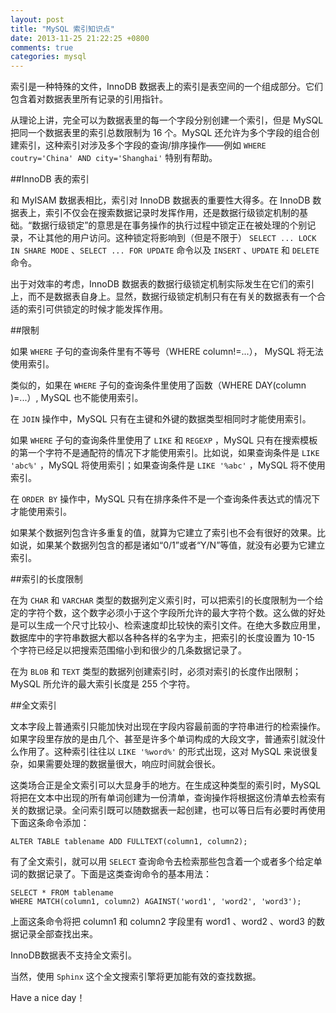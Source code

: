 ```yaml
---
layout: post
title: "MySQL 索引知识点"
date: 2013-11-25 21:22:25 +0800
comments: true
categories: mysql
---
```

索引是一种特殊的文件，InnoDB 数据表上的索引是表空间的一个组成部分。它们包含着对数据表里所有记录的引用指针。

从理论上讲，完全可以为数据表里的每一个字段分别创建一个索引，但是 MySQL 把同一个数据表里的索引总数限制为 16 个。MySQL 还允许为多个字段的组合创建索引，这种索引对涉及多个字段的查询/排序操作——例如 `WHERE coutry='China' AND city='Shanghai'` 特别有帮助。

<!-- more -->

##InnoDB 表的索引

和 MyISAM 数据表相比，索引对 InnoDB 数据表的重要性大得多。在 InnoDB 数据表上，索引不仅会在搜索数据记录时发挥作用，还是数据行级锁定机制的基础。“数据行级锁定”的意思是在事务操作的执行过程中锁定正在被处理的个别记录，不让其他的用户访问。这种锁定将影响到（但是不限于） `SELECT ... LOCK IN SHARE MODE` 、`SELECT ... FOR UPDATE` 命令以及 `INSERT` 、`UPDATE` 和 `DELETE` 命令。

出于对效率的考虑，InnoDB 数据表的数据行级锁定机制实际发生在它们的索引上，而不是数据表自身上。显然，数据行级锁定机制只有在有关的数据表有一个合适的索引可供锁定的时候才能发挥作用。

##限制

如果 `WHERE` 子句的查询条件里有不等号（WHERE column!=...）， MySQL 将无法使用索引。

类似的，如果在 `WHERE` 子句的查询条件里使用了函数（WHERE DAY(column
)=...）, MySQL 也不能使用索引。

在 `JOIN` 操作中，MySQL 只有在主键和外键的数据类型相同时才能使用索引。

如果 `WHERE` 子句的查询条件里使用了 `LIKE` 和 `REGEXP` ，MySQL 只有在搜索模板的第一个字符不是通配符的情况下才能使用索引。比如说，如果查询条件是 `LIKE 'abc%'` ，MySQL 将使用索引；如果查询条件是 `LIKE '%abc'` ，MySQL 将不使用索引。

在 `ORDER BY` 操作中，MySQL 只有在排序条件不是一个查询条件表达式的情况下才能使用索引。

如果某个数据列包含许多重复的值，就算为它建立了索引也不会有很好的效果。比如说，如果某个数据列包含的都是诸如“0/1”或者“Y/N”等值，就没有必要为它建立索引。

##索引的长度限制

在为 `CHAR` 和 `VARCHAR` 类型的数据列定义索引时，可以把索引的长度限制为一个给定的字符个数，这个数字必须小于这个字段所允许的最大字符个数。这么做的好处是可以生成一个尺寸比较小、检索速度却比较快的索引文件。在绝大多数应用里，数据库中的字符串数据大都以各种各样的名字为主，把索引的长度设置为 10-15 个字符已经足以把搜索范围缩小到和很少的几条数据记录了。

在为 `BLOB` 和 `TEXT` 类型的数据列创建索引时，必须对索引的长度作出限制；MySQL 所允许的最大索引长度是 255 个字符。

##全文索引

文本字段上普通索引只能加快对出现在字段内容最前面的字符串进行的检索操作。如果字段里存放的是由几个、甚至是许多个单词构成的大段文字，普通索引就没什么作用了。这种索引往往以 `LIKE '%word%'` 的形式出现，这对 MySQL 来说很复杂，如果需要处理的数据量很大，响应时间就会很长。

这类场合正是全文索引可以大显身手的地方。在生成这种类型的索引时，MySQL 将把在文本中出现的所有单词创建为一份清单，查询操作将根据这份清单去检索有关的数据记录。全问索引既可以随数据表一起创建，也可以等日后有必要时再使用下面这条命令添加：

``` mysql
ALTER TABLE tablename ADD FULLTEXT(column1, column2);
```

有了全文索引，就可以用 `SELECT` 查询命令去检索那些包含着一个或者多个给定单词的数据记录了。下面是这类查询命令的基本用法：

``` mysql
SELECT * FROM tablename
WHERE MATCH(column1, column2) AGAINST('word1', 'word2', 'word3');
```

上面这条命令将把 column1 和 column2 字段里有 word1 、word2 、word3 的数据记录全部查找出来。

InnoDB数据表不支持全文索引。

当然，使用 `Sphinx` 这个全文搜索引擎将更加能有效的查找数据。

Have a nice day！